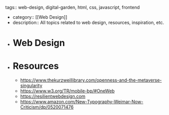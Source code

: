 tags:: web-design, digital-garden, html, css, javascript, frontend

- category:: [[Web Design]]
- description:: All topics related to web design, resources, inspiration, etc.
- # Web Design
- # Resources
	- https://www.thekurzweillibrary.com/openness-and-the-metaverse-singularity
	- https://www.w3.org/TR/mobile-bp/#OneWeb
	- https://resilientwebdesign.com
	- https://www.amazon.com/New-Typography-Weimar-Now-Criticism/dp/0520071476